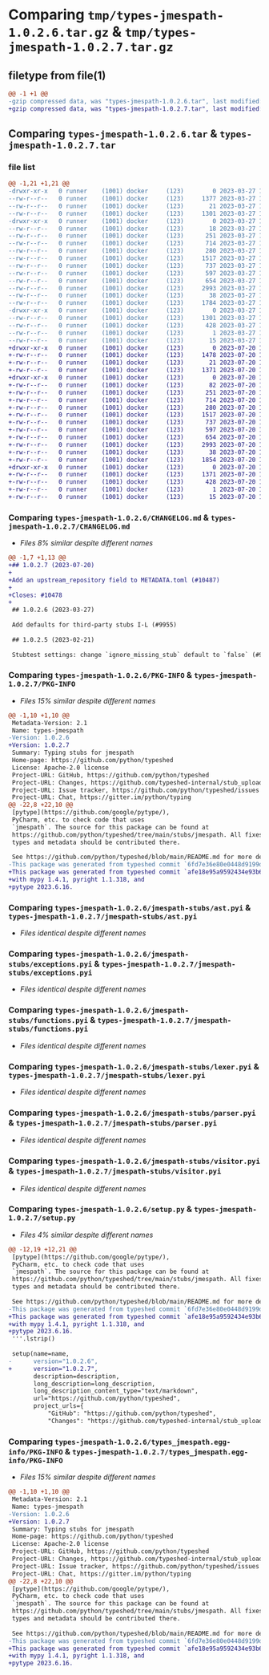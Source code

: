 # Comparing `tmp/types-jmespath-1.0.2.6.tar.gz` & `tmp/types-jmespath-1.0.2.7.tar.gz`

## filetype from file(1)

```diff
@@ -1 +1 @@
-gzip compressed data, was "types-jmespath-1.0.2.6.tar", last modified: Mon Mar 27 18:24:15 2023, max compression
+gzip compressed data, was "types-jmespath-1.0.2.7.tar", last modified: Thu Jul 20 15:18:41 2023, max compression
```

## Comparing `types-jmespath-1.0.2.6.tar` & `types-jmespath-1.0.2.7.tar`

### file list

```diff
@@ -1,21 +1,21 @@
-drwxr-xr-x   0 runner    (1001) docker     (123)        0 2023-03-27 18:24:15.583090 types-jmespath-1.0.2.6/
--rw-r--r--   0 runner    (1001) docker     (123)     1377 2023-03-27 18:24:14.000000 types-jmespath-1.0.2.6/CHANGELOG.md
--rw-r--r--   0 runner    (1001) docker     (123)       21 2023-03-27 18:24:14.000000 types-jmespath-1.0.2.6/MANIFEST.in
--rw-r--r--   0 runner    (1001) docker     (123)     1301 2023-03-27 18:24:15.583090 types-jmespath-1.0.2.6/PKG-INFO
-drwxr-xr-x   0 runner    (1001) docker     (123)        0 2023-03-27 18:24:15.583090 types-jmespath-1.0.2.6/jmespath-stubs/
--rw-r--r--   0 runner    (1001) docker     (123)       18 2023-03-27 18:24:14.000000 types-jmespath-1.0.2.6/jmespath-stubs/METADATA.toml
--rw-r--r--   0 runner    (1001) docker     (123)      251 2023-03-27 18:21:24.000000 types-jmespath-1.0.2.6/jmespath-stubs/__init__.pyi
--rw-r--r--   0 runner    (1001) docker     (123)      714 2023-03-27 18:21:24.000000 types-jmespath-1.0.2.6/jmespath-stubs/ast.pyi
--rw-r--r--   0 runner    (1001) docker     (123)      280 2023-03-27 18:21:24.000000 types-jmespath-1.0.2.6/jmespath-stubs/compat.pyi
--rw-r--r--   0 runner    (1001) docker     (123)     1517 2023-03-27 18:21:24.000000 types-jmespath-1.0.2.6/jmespath-stubs/exceptions.pyi
--rw-r--r--   0 runner    (1001) docker     (123)      737 2023-03-27 18:21:24.000000 types-jmespath-1.0.2.6/jmespath-stubs/functions.pyi
--rw-r--r--   0 runner    (1001) docker     (123)      597 2023-03-27 18:21:24.000000 types-jmespath-1.0.2.6/jmespath-stubs/lexer.pyi
--rw-r--r--   0 runner    (1001) docker     (123)      654 2023-03-27 18:21:24.000000 types-jmespath-1.0.2.6/jmespath-stubs/parser.pyi
--rw-r--r--   0 runner    (1001) docker     (123)     2993 2023-03-27 18:21:24.000000 types-jmespath-1.0.2.6/jmespath-stubs/visitor.pyi
--rw-r--r--   0 runner    (1001) docker     (123)       38 2023-03-27 18:24:15.583090 types-jmespath-1.0.2.6/setup.cfg
--rw-r--r--   0 runner    (1001) docker     (123)     1784 2023-03-27 18:24:14.000000 types-jmespath-1.0.2.6/setup.py
-drwxr-xr-x   0 runner    (1001) docker     (123)        0 2023-03-27 18:24:15.583090 types-jmespath-1.0.2.6/types_jmespath.egg-info/
--rw-r--r--   0 runner    (1001) docker     (123)     1301 2023-03-27 18:24:15.000000 types-jmespath-1.0.2.6/types_jmespath.egg-info/PKG-INFO
--rw-r--r--   0 runner    (1001) docker     (123)      428 2023-03-27 18:24:15.000000 types-jmespath-1.0.2.6/types_jmespath.egg-info/SOURCES.txt
--rw-r--r--   0 runner    (1001) docker     (123)        1 2023-03-27 18:24:15.000000 types-jmespath-1.0.2.6/types_jmespath.egg-info/dependency_links.txt
--rw-r--r--   0 runner    (1001) docker     (123)       15 2023-03-27 18:24:15.000000 types-jmespath-1.0.2.6/types_jmespath.egg-info/top_level.txt
+drwxr-xr-x   0 runner    (1001) docker     (123)        0 2023-07-20 15:18:41.234943 types-jmespath-1.0.2.7/
+-rw-r--r--   0 runner    (1001) docker     (123)     1478 2023-07-20 15:18:40.000000 types-jmespath-1.0.2.7/CHANGELOG.md
+-rw-r--r--   0 runner    (1001) docker     (123)       21 2023-07-20 15:18:40.000000 types-jmespath-1.0.2.7/MANIFEST.in
+-rw-r--r--   0 runner    (1001) docker     (123)     1371 2023-07-20 15:18:41.230943 types-jmespath-1.0.2.7/PKG-INFO
+drwxr-xr-x   0 runner    (1001) docker     (123)        0 2023-07-20 15:18:41.230943 types-jmespath-1.0.2.7/jmespath-stubs/
+-rw-r--r--   0 runner    (1001) docker     (123)       82 2023-07-20 15:18:40.000000 types-jmespath-1.0.2.7/jmespath-stubs/METADATA.toml
+-rw-r--r--   0 runner    (1001) docker     (123)      251 2023-07-20 15:15:13.000000 types-jmespath-1.0.2.7/jmespath-stubs/__init__.pyi
+-rw-r--r--   0 runner    (1001) docker     (123)      714 2023-07-20 15:15:13.000000 types-jmespath-1.0.2.7/jmespath-stubs/ast.pyi
+-rw-r--r--   0 runner    (1001) docker     (123)      280 2023-07-20 15:15:13.000000 types-jmespath-1.0.2.7/jmespath-stubs/compat.pyi
+-rw-r--r--   0 runner    (1001) docker     (123)     1517 2023-07-20 15:15:13.000000 types-jmespath-1.0.2.7/jmespath-stubs/exceptions.pyi
+-rw-r--r--   0 runner    (1001) docker     (123)      737 2023-07-20 15:15:13.000000 types-jmespath-1.0.2.7/jmespath-stubs/functions.pyi
+-rw-r--r--   0 runner    (1001) docker     (123)      597 2023-07-20 15:15:13.000000 types-jmespath-1.0.2.7/jmespath-stubs/lexer.pyi
+-rw-r--r--   0 runner    (1001) docker     (123)      654 2023-07-20 15:15:13.000000 types-jmespath-1.0.2.7/jmespath-stubs/parser.pyi
+-rw-r--r--   0 runner    (1001) docker     (123)     2993 2023-07-20 15:15:13.000000 types-jmespath-1.0.2.7/jmespath-stubs/visitor.pyi
+-rw-r--r--   0 runner    (1001) docker     (123)       38 2023-07-20 15:18:41.234943 types-jmespath-1.0.2.7/setup.cfg
+-rw-r--r--   0 runner    (1001) docker     (123)     1854 2023-07-20 15:18:40.000000 types-jmespath-1.0.2.7/setup.py
+drwxr-xr-x   0 runner    (1001) docker     (123)        0 2023-07-20 15:18:41.230943 types-jmespath-1.0.2.7/types_jmespath.egg-info/
+-rw-r--r--   0 runner    (1001) docker     (123)     1371 2023-07-20 15:18:41.000000 types-jmespath-1.0.2.7/types_jmespath.egg-info/PKG-INFO
+-rw-r--r--   0 runner    (1001) docker     (123)      428 2023-07-20 15:18:41.000000 types-jmespath-1.0.2.7/types_jmespath.egg-info/SOURCES.txt
+-rw-r--r--   0 runner    (1001) docker     (123)        1 2023-07-20 15:18:41.000000 types-jmespath-1.0.2.7/types_jmespath.egg-info/dependency_links.txt
+-rw-r--r--   0 runner    (1001) docker     (123)       15 2023-07-20 15:18:41.000000 types-jmespath-1.0.2.7/types_jmespath.egg-info/top_level.txt
```

### Comparing `types-jmespath-1.0.2.6/CHANGELOG.md` & `types-jmespath-1.0.2.7/CHANGELOG.md`

 * *Files 8% similar despite different names*

```diff
@@ -1,7 +1,13 @@
+## 1.0.2.7 (2023-07-20)
+
+Add an upstream_repository field to METADATA.toml (#10487)
+
+Closes: #10478
+
 ## 1.0.2.6 (2023-03-27)
 
 Add defaults for third-party stubs I-L (#9955)
 
 ## 1.0.2.5 (2023-02-21)
 
 Stubtest settings: change `ignore_missing_stub` default to `false` (#9779)
```

### Comparing `types-jmespath-1.0.2.6/PKG-INFO` & `types-jmespath-1.0.2.7/PKG-INFO`

 * *Files 15% similar despite different names*

```diff
@@ -1,10 +1,10 @@
 Metadata-Version: 2.1
 Name: types-jmespath
-Version: 1.0.2.6
+Version: 1.0.2.7
 Summary: Typing stubs for jmespath
 Home-page: https://github.com/python/typeshed
 License: Apache-2.0 license
 Project-URL: GitHub, https://github.com/python/typeshed
 Project-URL: Changes, https://github.com/typeshed-internal/stub_uploader/blob/main/data/changelogs/jmespath.md
 Project-URL: Issue tracker, https://github.com/python/typeshed/issues
 Project-URL: Chat, https://gitter.im/python/typing
@@ -22,8 +22,10 @@
 [pytype](https://github.com/google/pytype/),
 PyCharm, etc. to check code that uses
 `jmespath`. The source for this package can be found at
 https://github.com/python/typeshed/tree/main/stubs/jmespath. All fixes for
 types and metadata should be contributed there.
 
 See https://github.com/python/typeshed/blob/main/README.md for more details.
-This package was generated from typeshed commit `6fd7e36e80e0448d9199d62d582c659c147be149`.
+This package was generated from typeshed commit `afe18e95a9592434e93b648de5194cfe54443f84` and was tested
+with mypy 1.4.1, pyright 1.1.318, and
+pytype 2023.6.16.
```

### Comparing `types-jmespath-1.0.2.6/jmespath-stubs/ast.pyi` & `types-jmespath-1.0.2.7/jmespath-stubs/ast.pyi`

 * *Files identical despite different names*

### Comparing `types-jmespath-1.0.2.6/jmespath-stubs/exceptions.pyi` & `types-jmespath-1.0.2.7/jmespath-stubs/exceptions.pyi`

 * *Files identical despite different names*

### Comparing `types-jmespath-1.0.2.6/jmespath-stubs/functions.pyi` & `types-jmespath-1.0.2.7/jmespath-stubs/functions.pyi`

 * *Files identical despite different names*

### Comparing `types-jmespath-1.0.2.6/jmespath-stubs/lexer.pyi` & `types-jmespath-1.0.2.7/jmespath-stubs/lexer.pyi`

 * *Files identical despite different names*

### Comparing `types-jmespath-1.0.2.6/jmespath-stubs/parser.pyi` & `types-jmespath-1.0.2.7/jmespath-stubs/parser.pyi`

 * *Files identical despite different names*

### Comparing `types-jmespath-1.0.2.6/jmespath-stubs/visitor.pyi` & `types-jmespath-1.0.2.7/jmespath-stubs/visitor.pyi`

 * *Files identical despite different names*

### Comparing `types-jmespath-1.0.2.6/setup.py` & `types-jmespath-1.0.2.7/setup.py`

 * *Files 4% similar despite different names*

```diff
@@ -12,19 +12,21 @@
 [pytype](https://github.com/google/pytype/),
 PyCharm, etc. to check code that uses
 `jmespath`. The source for this package can be found at
 https://github.com/python/typeshed/tree/main/stubs/jmespath. All fixes for
 types and metadata should be contributed there.
 
 See https://github.com/python/typeshed/blob/main/README.md for more details.
-This package was generated from typeshed commit `6fd7e36e80e0448d9199d62d582c659c147be149`.
+This package was generated from typeshed commit `afe18e95a9592434e93b648de5194cfe54443f84` and was tested
+with mypy 1.4.1, pyright 1.1.318, and
+pytype 2023.6.16.
 '''.lstrip()
 
 setup(name=name,
-      version="1.0.2.6",
+      version="1.0.2.7",
       description=description,
       long_description=long_description,
       long_description_content_type="text/markdown",
       url="https://github.com/python/typeshed",
       project_urls={
           "GitHub": "https://github.com/python/typeshed",
           "Changes": "https://github.com/typeshed-internal/stub_uploader/blob/main/data/changelogs/jmespath.md",
```

### Comparing `types-jmespath-1.0.2.6/types_jmespath.egg-info/PKG-INFO` & `types-jmespath-1.0.2.7/types_jmespath.egg-info/PKG-INFO`

 * *Files 15% similar despite different names*

```diff
@@ -1,10 +1,10 @@
 Metadata-Version: 2.1
 Name: types-jmespath
-Version: 1.0.2.6
+Version: 1.0.2.7
 Summary: Typing stubs for jmespath
 Home-page: https://github.com/python/typeshed
 License: Apache-2.0 license
 Project-URL: GitHub, https://github.com/python/typeshed
 Project-URL: Changes, https://github.com/typeshed-internal/stub_uploader/blob/main/data/changelogs/jmespath.md
 Project-URL: Issue tracker, https://github.com/python/typeshed/issues
 Project-URL: Chat, https://gitter.im/python/typing
@@ -22,8 +22,10 @@
 [pytype](https://github.com/google/pytype/),
 PyCharm, etc. to check code that uses
 `jmespath`. The source for this package can be found at
 https://github.com/python/typeshed/tree/main/stubs/jmespath. All fixes for
 types and metadata should be contributed there.
 
 See https://github.com/python/typeshed/blob/main/README.md for more details.
-This package was generated from typeshed commit `6fd7e36e80e0448d9199d62d582c659c147be149`.
+This package was generated from typeshed commit `afe18e95a9592434e93b648de5194cfe54443f84` and was tested
+with mypy 1.4.1, pyright 1.1.318, and
+pytype 2023.6.16.
```

